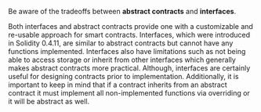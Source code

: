 Be aware of the tradeoffs between **abstract contracts** and **interfaces**.

Both interfaces and abstract contracts provide one with a customizable and re-usable approach for
smart contracts. Interfaces, which were introduced in Solidity 0.4.11, are similar to abstract
contracts but cannot have any functions implemented. Interfaces also have limitations such as not
being able to access storage or inherit from other interfaces which generally makes abstract
contracts more practical. Although, interfaces are certainly useful for designing contracts prior
to implementation. Additionally, it is important to keep in mind that if a contract inherits from
an abstract contract it must implement all non-implemented functions via overriding or it will be
abstract as well.
